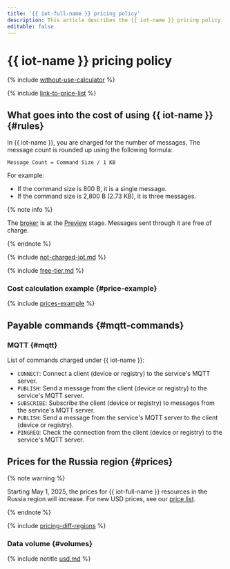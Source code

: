 ```yaml
---
title: '{{ iot-full-name }} pricing policy'
description: This article describes the {{ iot-name }} pricing policy.
editable: false
---
```


# {{ iot-name }} pricing policy



{% include [without-use-calculator](../_includes/pricing/without-use-calculator.md) %}

{% include [link-to-price-list](../_includes/pricing/link-to-price-list.md) %}

## What goes into the cost of using {{ iot-name }} {#rules}

In {{ iot-name }}, you are charged for the number of messages. The message count is rounded up using the following formula:

```text
Message Count = Command Size / 1 KB
```

For example:
* If the command size is 800 B, it is a single message.
* If the command size is 2,800 B (2.73 KB), it is three messages.

{% note info %}

The [broker](concepts/index.md#broker) is at the [Preview](../overview/concepts/launch-stages.md) stage. Messages sent through it are free of charge.

{% endnote %}

{% include [not-charged-iot.md](../_includes/pricing/price-formula/not-charged-iot.md) %}

{% include [free-tier.md](../_includes/pricing/price-formula/free-tier.md) %}

### Cost calculation example {#price-example}

{% include [prices-example](../_includes/iot-core/prices-example.md) %}

## Payable commands {#mqtt-commands}

### MQTT {#mqtt}

List of commands charged under {{ iot-name }}:
* `CONNECT`: Connect a client (device or registry) to the service's MQTT server.
* `PUBLISH`: Send a message from the client (device or registry) to the service's MQTT server.
* `SUBSCRIBE`: Subscribe the client (device or registry) to messages from the service's MQTT server.
* `PUBLISH`: Send a message from the service's MQTT server to the client (device or registry).
* `PINGREQ`: Check the connection from the client (device or registry) to the service's MQTT server.

## Prices for the Russia region {#prices}



{% note warning %}

Starting May 1, 2025, the prices for {{ iot-full-name }} resources in the Russia region will increase. For new USD prices, see our [price list](https://yandex.cloud/en/price-list?installationCode=ru&currency=USD&services=dn2hj92de1icl8k3m3bg).

{% endnote %}


{% include [pricing-diff-regions](../_includes/pricing-diff-regions.md) %}

### Data volume {#volumes}



{% include notitle [usd.md](../_pricing/iot-core/usd.md) %}

